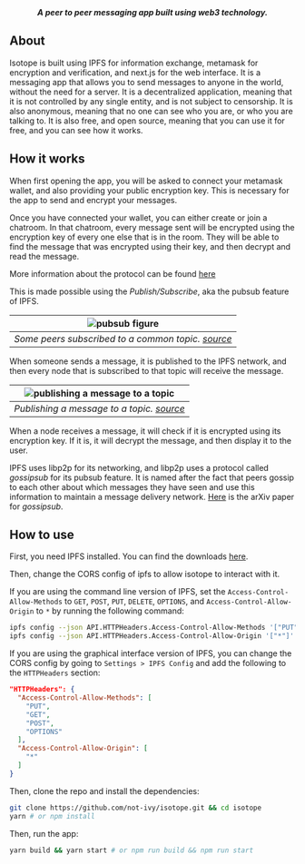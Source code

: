 <div align="center"><b><i>A peer to peer messaging app built using web3 technology.</i></b></div>

## About

Isotope is built using IPFS for information exchange, metamask for encryption
and verification, and next.js for the web interface. It is a messaging app that
allows you to send messages to anyone in the world, without the need for a
server. It is a decentralized application, meaning that it is not controlled by
any single entity, and is not subject to censorship. It is also anonymous,
meaning that no one can see who you are, or who you are talking to. It is also
free, and open source, meaning that you can use it for free, and you can see how
it works.

## How it works

When first opening the app, you will be asked to connect your metamask wallet,
and also providing your public encryption key. This is necessary for the app to
send and encrypt your messages.

Once you have connected your wallet, you can either create or join a chatroom.
In that chatroom, every message sent will be encrypted using the encryption key
of every one else that is in the room. They will be able to find the message
that was encrypted using their key, and then decrypt and read the message.

More information about the protocol can be found [here](https://isotope.not-ivy.dev/protocol.md)

This is made possible using the _Publish/Subscribe_, aka the pubsub feature of
IPFS.

|     ![pubsub figure](https://docs.libp2p.io/concepts/assets/publish-subscribe/subscribed_peers.png)     |
| :-----------------------------------------------------------------------------------------------------: |
| _Some peers subscribed to a common topic. [source](https://docs.libp2p.io/concepts/publish-subscribe/)_ |

When someone sends a message, it is published to the IPFS network, and then
every node that is subscribed to that topic will receive the message.

| ![publishing a message to a topic](https://docs.libp2p.io/concepts/assets/publish-subscribe/message_delivered_to_all.png) |
| :-----------------------------------------------------------------------------------------------------------------------: |
|              _Publishing a message to a topic. [source](https://docs.libp2p.io/concepts/publish-subscribe/)_              |

When a node receives a message, it will check if it is encrypted using its
encryption key. If it is, it will decrypt the message, and then display it to
the user.

IPFS uses libp2p for its networking, and libp2p uses a protocol called
_gossipsub_ for its pubsub feature. It is named after the fact that peers gossip
to each other about which messages they have seen and use this information to
maintain a message delivery network. [Here](http://arxiv.org/abs/2007.02754) is
the arXiv paper for _gossipsub_.

## How to use

First, you need IPFS installed. You can find the downloads
[here](https://ipfs.io).

Then, change the CORS config of ipfs to allow isotope to interact with it.

If you are using the command line version of IPFS, set the
`Access-Control-Allow-Methods` to `GET`, `POST`, `PUT`, `DELETE`, `OPTIONS`, and
`Access-Control-Allow-Origin` to `*` by running the following command:

```bash
ipfs config --json API.HTTPHeaders.Access-Control-Allow-Methods '["PUT", "GET", "POST", "OPTIONS"]'
ipfs config --json API.HTTPHeaders.Access-Control-Allow-Origin '["*"]'
```

If you are using the graphical interface version of IPFS, you can change the
CORS config by going to `Settings > IPFS Config` and add the following to the
`HTTPHeaders` section:

```json
"HTTPHeaders": {
  "Access-Control-Allow-Methods": [
    "PUT",
    "GET",
    "POST",
    "OPTIONS"
  ],
  "Access-Control-Allow-Origin": [
    "*"
  ]
}
```

Then, clone the repo and install the dependencies:

```bash
git clone https://github.com/not-ivy/isotope.git && cd isotope
yarn # or npm install
```
Then, run the app:

```bash
yarn build && yarn start # or npm run build && npm run start
```

